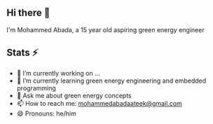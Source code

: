 ## Hi there 👋
I'm Mohammed Abada, a 15 year old aspiring green energy engineer

## Stats ⚡
- 🔭 I’m currently working on ...
- 🌱 I’m currently learning green energy engineering and embedded programming
- 💬 Ask me about green energy concepts
- 📫 How to reach me: mohammedabadaateek@gmail.com
- 😄 Pronouns: he/him
